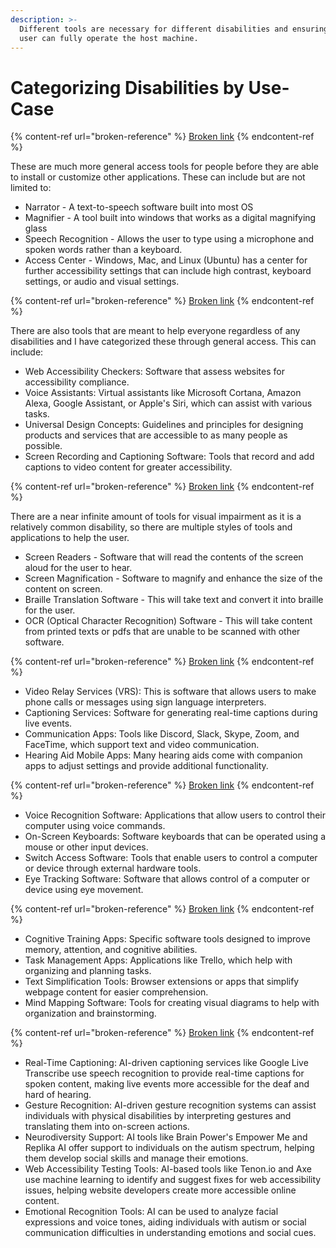 ```yaml
---
description: >-
  Different tools are necessary for different disabilities and ensuring that the
  user can fully operate the host machine.
---
```


# Categorizing Disabilities by Use-Case

{% content-ref url="broken-reference" %}
[Broken link](broken-reference)
{% endcontent-ref %}

These are much more general access tools for people before they are able to install or customize other applications. These can include but are not limited to:

* Narrator - A text-to-speech software built into most OS
* Magnifier - A tool built into windows that works as a digital magnifying glass
* Speech Recognition - Allows the user to type using a microphone and spoken words rather than a keyboard.&#x20;
* Access Center - Windows, Mac, and Linux (Ubuntu) has a center for further accessibility settings that can include high contrast, keyboard settings, or audio and visual settings.&#x20;

{% content-ref url="broken-reference" %}
[Broken link](broken-reference)
{% endcontent-ref %}

There are also tools that are meant to help everyone regardless of any disabilities and I have categorized these through general access. This can include:

* Web Accessibility Checkers: Software that assess websites for accessibility compliance.
* Voice Assistants: Virtual assistants like Microsoft Cortana, Amazon Alexa, Google Assistant, or Apple's Siri, which can assist with various tasks.
* Universal Design Concepts: Guidelines and principles for designing products and services that are accessible to as many people as possible.
* Screen Recording and Captioning Software: Tools that record and add captions to video content for greater accessibility.

{% content-ref url="broken-reference" %}
[Broken link](broken-reference)
{% endcontent-ref %}

There are a near infinite amount of tools for visual impairment as it is a relatively common disability, so there are multiple styles of tools and applications to help the user.&#x20;

* Screen Readers - Software that will read the contents of the screen aloud for the user to hear.
* Screen Magnification - Software to magnify and enhance the size of the content on screen.
* Braille Translation Software - This will take text and convert it into braille for the user.
* OCR (Optical Character Recognition) Software - This will take content from printed texts or pdfs that are unable to be scanned with other software.

{% content-ref url="broken-reference" %}
[Broken link](broken-reference)
{% endcontent-ref %}

* Video Relay Services (VRS): This is software that allows users to make phone calls or messages using sign language interpreters.
* Captioning Services: Software for generating real-time captions during live events.
* Communication Apps: Tools like Discord, Slack, Skype, Zoom, and FaceTime, which support text and video communication.&#x20;
* Hearing Aid Mobile Apps: Many hearing aids come with companion apps to adjust settings and provide additional functionality.

{% content-ref url="broken-reference" %}
[Broken link](broken-reference)
{% endcontent-ref %}

* Voice Recognition Software: Applications that allow users to control their computer using voice commands.
* On-Screen Keyboards: Software keyboards that can be operated using a mouse or other input devices.
* Switch Access Software: Tools that enable users to control a computer or device through external hardware tools.
* Eye Tracking Software: Software that allows control of a computer or device using eye movement.

{% content-ref url="broken-reference" %}
[Broken link](broken-reference)
{% endcontent-ref %}

* Cognitive Training Apps: Specific software tools designed to improve memory, attention, and cognitive abilities.
* Task Management Apps: Applications like Trello, which help with organizing and planning tasks.
* Text Simplification Tools: Browser extensions or apps that simplify webpage content for easier comprehension.
* Mind Mapping Software: Tools for creating visual diagrams to help with organization and brainstorming.

{% content-ref url="broken-reference" %}
[Broken link](broken-reference)
{% endcontent-ref %}

* Real-Time Captioning: AI-driven captioning services like Google Live Transcribe use speech recognition to provide real-time captions for spoken content, making live events more accessible for the deaf and hard of hearing.
* Gesture Recognition: AI-driven gesture recognition systems can assist individuals with physical disabilities by interpreting gestures and translating them into on-screen actions.
* Neurodiversity Support: AI tools like Brain Power's Empower Me and Replika AI offer support to individuals on the autism spectrum, helping them develop social skills and manage their emotions.
* Web Accessibility Testing Tools: AI-based tools like Tenon.io and Axe use machine learning to identify and suggest fixes for web accessibility issues, helping website developers create more accessible online content.
* Emotional Recognition Tools: AI can be used to analyze facial expressions and voice tones, aiding individuals with autism or social communication difficulties in understanding emotions and social cues.

